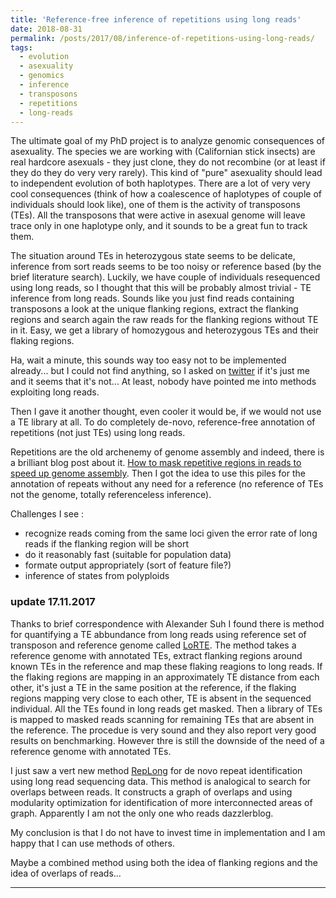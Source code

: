 ```yaml
---
title: 'Reference-free inference of repetitions using long reads'
date: 2018-08-31
permalink: /posts/2017/08/inference-of-repetitions-using-long-reads/
tags:
  - evolution
  - asexuality
  - genomics
  - inference
  - transposons
  - repetitions
  - long-reads
---
```


The ultimate goal of my PhD project is to analyze genomic consequences of asexuality.
The species we are working with (Californian stick insects) are real hardcore asexuals - they just clone, they do not recombine (or at least if they do they do very very rarely).
This kind of "pure" asexuality should lead to independent evolution of both haplotypes.
There are a lot of very very cool consequences (think of how a coalescence of haplotypes of couple of individuals should look like), one of them is the activity of transposons (TEs).
All the transposons that were active in asexual genome will leave trace only in one haplotype only,
and it sounds to be a great fun to track them.

The situation around TEs in heterozygous state seems to be delicate,
inference from sort reads seems to be too noisy or reference based (by the brief literature search).
Luckily, we have couple of individuals resequenced using long reads,
so I thought that this will be probably almost trivial - TE inference from long reads.
Sounds like you just find reads containing transposons a look at the unique flanking regions,
extract the flanking regions and search again the raw reads for the flanking regions without TE in it.
Easy, we get a library of homozygous and heterozygous TEs and their flaking regions.

Ha, wait a minute, this sounds way too easy not to be implemented already...
but I could not find anything, so I asked on [twitter](https://twitter.com/KamilSJaron/status/902448223700312064) if it's just me and it seems that it's not... At least, nobody have pointed me into methods exploiting long reads.

Then I gave it another thought, even cooler it would be,
if we would not use a TE library at all.
To do completely de-novo, reference-free annotation of repetitions (not just TEs) using long reads.

Repetitions are the old archenemy of genome assembly and indeed,
there is a brilliant blog post about it.
[How to mask repetitive regions in reads to speed up genome assembly](https://dazzlerblog.wordpress.com/2016/04/01/detecting-and-soft-masking-repeats/).
Then I got the idea to use this piles for the annotation of repeats without any need for a reference (no reference of TEs not the genome, totally referenceless inference).

Challenges I see :
  - recognize reads coming from the same loci given the error rate of long reads if the flanking region will be short
  - do it reasonably fast (suitable for population data)
  - formate output appropriately (sort of feature file?)
  - inference of states from polyploids

### update 17.11.2017

Thanks to brief correspondence with Alexander Suh I found there is method for quantifying a TE abbundance from long reads using reference set of transposon and reference genome called [LoRTE](https://doi.org/10.1186/s13100-017-0088-x). The method takes a reference genome with annotated TEs, extract flanking regions around known TEs in the reference and map these flaking reagions to long reads. If the flaking regions are mapping in an approximately TE distance from each other, it's just a TE in the same position at the reference, if the flaking regions mapping very close to each other, TE is absent in the sequenced individual. All the TEs found in long reads get masked. Then a library of TEs is mapped to masked reads scanning for remaining TEs that are absent in the reference. The procedue is very sound and they also report very good results on benchmarking. However thre is still the downside of the need of a reference genome with annotated TEs.

I just saw a vert new method [RepLong](https://doi.org/10.1093/bioinformatics/btx717) for de novo repeat identification using long read sequencing data. This method is analogical to search for overlaps between reads. It constructs a graph of overlaps and using modularity optimization for identification of more interconnected areas of graph. Apparently I am not the only one who reads dazzlerblog.

My conclusion is that I do not have to invest time in implementation and I am happy that I can use methods of others. 

 Maybe a combined method using both the idea of flanking regions and the idea of overlaps of reads...






------
